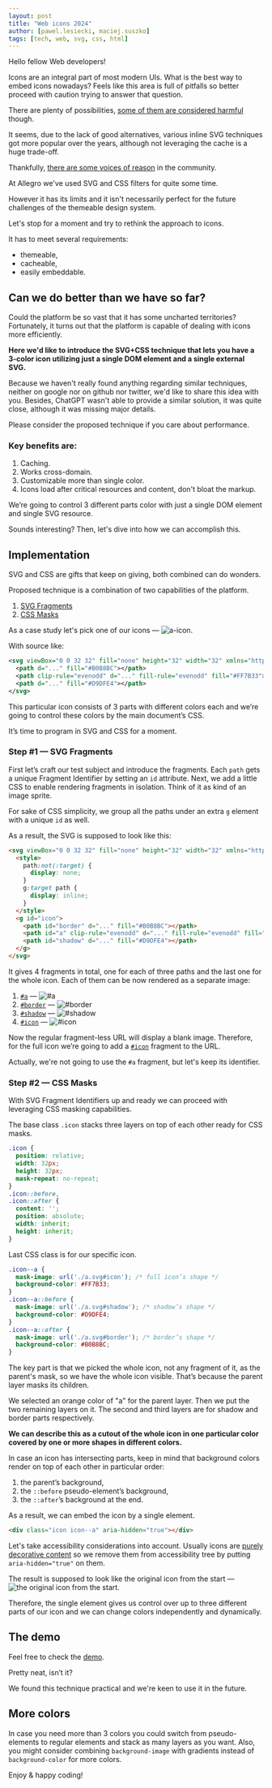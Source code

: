 ```yaml
---
layout: post
title: "Web icons 2024"
author: [pawel.lesiecki, maciej.suszko]
tags: [tech, web, svg, css, html]
---
```

Hello fellow Web developers!

Icons are an integral part of most modern UIs.
What is the best way to embed icons nowadays?
Feels like this area is full of pitfalls so better proceed with caution trying to answer that question.

There are plenty of possibilities, [some of them are considered harmful](https://twitter.com/_developit/status/1382838799420514317) though.

It seems, due to the lack of good alternatives, various inline SVG techniques got more popular over the years, although not leveraging the cache is a huge trade-off.

Thankfully, [there are some voices of reason](https://twitter.com/getifyX/status/1720810762409566459) in the community.

At Allegro we've used SVG and CSS filters for quite some time.

However it has its limits and it isn't necessarily perfect for the future challenges of the themeable design system.

Let's stop for a moment and try to rethink the approach to icons.

It has to meet several requirements:
- themeable,
- cacheable, 
- easily embeddable.

## Can we do better than we have so far?

Could the platform be so vast that it has some uncharted territories?
Fortunately, it turns out that the platform is capable of dealing with icons more efficiently.

**Here we'd like to introduce the SVG+CSS technique that lets you have a 3-color icon utilizing just a single DOM element and a single external SVG.**

Because we haven't really found anything regarding similar techniques, neither on google nor on github nor twitter, we'd like to share this idea with you.
Besides, ChatGPT wasn't able to provide a similar solution, it was quite close, although it was missing major details.

Please consider the proposed technique if you care about performance. 

### Key benefits are:

1. Caching.
2. Works cross-domain.
3. Customizable more than single color.
4. Icons load after critical resources and content, don't bloat the markup.

We’re going to control 3 different parts color with just a single DOM element and single SVG resource.

Sounds interesting? Then, let's dive into how we can accomplish this.

## Implementation

SVG and CSS are gifts that keep on giving, both combined can do wonders.

Proposed technique is a combination of two capabilities of the platform.
1. [SVG Fragments](https://css-tricks.com/svg-fragment-identifiers-work/)
2. [CSS Masks](https://developer.mozilla.org/en-US/docs/Web/CSS/mask-image)

As a case study let's pick one of our icons — ![a-icon](https://a.allegroimg.com/original/34bbe1/2be1acde4b8aa1b2a255d958fd59/illustration-allego-in-circle-big-db0c91e439).

With source like:

```svg
<svg viewBox="0 0 32 32" fill="none" height="32" width="32" xmlns="http://www.w3.org/2000/svg">
  <path d="..." fill="#B0B8BC"></path>
  <path clip-rule="evenodd" d="..." fill-rule="evenodd" fill="#FF7B33"></path>
  <path d="..." fill="#D9DFE4"></path>
</svg>
```

This particular icon consists of 3 parts with different colors each and we’re going to control these colors by the main document’s CSS.

It’s time to program in SVG and CSS for a moment.

### Step #1 — SVG Fragments

First let’s craft our test subject and introduce the fragments. Each `path` gets a unique Fragment Identifier by setting an `id` attribute. Next, we add a little CSS to enable rendering fragments in isolation. Think of it as kind of an image sprite.

For sake of CSS simplicity, we group all the paths under an extra `g` element with a unique `id` as well.

As a result, the SVG is supposed to look like this:

```html
<svg viewBox="0 0 32 32" fill="none" height="32" width="32" xmlns="http://www.w3.org/2000/svg">
  <style>
    path:not(:target) {
      display: none;
    }
    g:target path {
      display: inline;
    }
  </style>
  <g id="icon">
    <path id="border" d="..." fill="#B0B8BC"></path>
    <path id="a" clip-rule="evenodd" d="..." fill-rule="evenodd" fill="#FF7B33"></path>
    <path id="shadow" d="..." fill="#D9DFE4"></path>
  </g>
</svg>
```

It gives 4 fragments in total, one for each of three paths and the last one for the whole icon.
Each of them can be now rendered as a separate image:

1. [`#a`](https://a.allegroimg.com/original/34901c/db3b33c5488eb13bc5244e215953/illustration-allego-in-circle-big-ab3336c0b3#a) — ![`#a`](https://a.allegroimg.com/original/34901c/db3b33c5488eb13bc5244e215953/illustration-allego-in-circle-big-ab3336c0b3#a)
2. [`#border`](https://a.allegroimg.com/original/34901c/db3b33c5488eb13bc5244e215953/illustration-allego-in-circle-big-ab3336c0b3#border) — ![`#border`](https://a.allegroimg.com/original/34901c/db3b33c5488eb13bc5244e215953/illustration-allego-in-circle-big-ab3336c0b3#border)
3. [`#shadow`](https://a.allegroimg.com/original/34901c/db3b33c5488eb13bc5244e215953/illustration-allego-in-circle-big-ab3336c0b3#shadow) — ![`#shadow`](https://a.allegroimg.com/original/34901c/db3b33c5488eb13bc5244e215953/illustration-allego-in-circle-big-ab3336c0b3#shadow)
4. [`#icon`](https://a.allegroimg.com/original/34901c/db3b33c5488eb13bc5244e215953/illustration-allego-in-circle-big-ab3336c0b3#icon) — ![`#icon`](https://a.allegroimg.com/original/34901c/db3b33c5488eb13bc5244e215953/illustration-allego-in-circle-big-ab3336c0b3#icon)

Now the regular fragment-less URL will display a blank image.
Therefore, for the full icon we’re going to add a [`#icon`](https://a.allegroimg.com/original/34901c/db3b33c5488eb13bc5244e215953/illustration-allego-in-circle-big-ab3336c0b3#icon) fragment to the URL.

Actually, we're not going to use the `#a` fragment, but let's keep its identifier.

### Step #2 — CSS Masks

With SVG Fragment Identifiers up and ready we can proceed with leveraging CSS masking capabilities.

The base class `.icon` stacks three layers on top of each other ready for CSS masks.

```css
.icon {
  position: relative;
  width: 32px;
  height: 32px;
  mask-repeat: no-repeat;
}
.icon::before,
.icon::after {
  content: '';
  position: absolute;
  width: inherit;
  height: inherit;
}
```

Last CSS class is for our specific icon.

```css
.icon--a {
  mask-image: url('./a.svg#icon'); /* full icon’s shape */
  background-color: #FF7B33;
}
.icon--a::before {
  mask-image: url('./a.svg#shadow'); /* shadow’s shape */
  background-color: #D9DFE4;
}
.icon--a::after {
  mask-image: url('./a.svg#border'); /* border’s shape */
  background-color: #B0B8BC;
}
```

The key part is that we picked the whole icon, not any fragment of it, as the parent's mask, so we have the whole icon visible. That’s because the parent layer masks its children.

We selected an orange color of "a" for the parent layer.
Then we put the two remaining layers on it.
The second and third layers are for shadow and border parts respectively.

**We can describe this as a cutout of the whole icon in one particular color covered by one or more shapes in different colors.**

In case an icon has intersecting parts, keep in mind that background colors render on top of each other in particular order:
1. the parent’s background,
2. the `::before` pseudo-element’s background,
3. the `::after`’s background at the end.

As a result, we can embed the icon by a single element.

```html
<div class="icon icon--a" aria-hidden="true"></div>
```

Let's take accessibility considerations into account.
Usually icons are [purely decorative content](https://developer.mozilla.org/en-US/docs/Web/Accessibility/ARIA/Attributes/aria-hidden#description) so we remove them from accessibility tree by putting `aria-hidden="true"` on them.

The result is supposed to look like the original icon from the start — ![the original icon from the start](https://a.allegroimg.com/original/34bbe1/2be1acde4b8aa1b2a255d958fd59/illustration-allego-in-circle-big-db0c91e439).

Therefore, the single element gives us control over up to three different parts of our icon and we can change colors independently and dynamically.

## The demo
Feel free to check the [demo](https://three-colors-one-element-icon.plesiecki.repl.co/).

Pretty neat, isn’t it?

We found this technique practical and we're keen to use it in the future.

## More colors
In case you need more than 3 colors you could switch from pseudo-elements to regular elements and stack as many layers as you want. Also, you might consider combining `background-image` with gradients instead of `background-color` for more colors.

Enjoy & happy coding!
